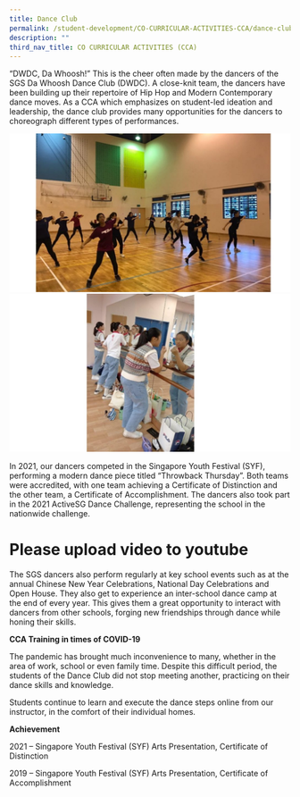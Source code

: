 ```yaml
---
title: Dance Club
permalink: /student-development/CO-CURRICULAR-ACTIVITIES-CCA/dance-club/
description: ""
third_nav_title: CO CURRICULAR ACTIVITIES (CCA)
---
```

“DWDC, Da Whoosh!” This is the cheer often made by the dancers of the SGS Da Whoosh Dance Club (DWDC). A close-knit team, the dancers have been building up their repertoire of Hip Hop and Modern Contemporary dance moves. As a CCA which emphasizes on student-led ideation and leadership, the dance club provides many opportunities for the dancers to choreograph different types of performances.

![](/images/CCA%20Dance%20Club/Slide2-1-1024x576.jpg)
![](/images/CCA%20Dance%20Club/Slide1-1-1024x576.jpg)

In 2021, our dancers competed in the Singapore Youth Festival (SYF), performing a modern dance piece titled “Throwback Thursday”. Both teams were accredited, with one team achieving a Certificate of Distinction and the other team, a Certificate of Accomplishment. The dancers also took part in the 2021 ActiveSG Dance Challenge, representing the school in the nationwide challenge.

# Please upload video to youtube

The SGS dancers also perform regularly at key school events such as at the annual Chinese New Year Celebrations, National Day Celebrations and Open House. They also get to experience an inter-school dance camp at the end of every year. This gives them a great opportunity to interact with dancers from other schools, forging new friendships through dance while honing their skills.

**CCA Training in times of COVID-19**

The pandemic has brought much inconvenience to many, whether in the area of work, school or even family time. Despite this difficult period, the students of the Dance Club did not stop meeting another, practicing on their dance skills and knowledge. 

Students continue to learn and execute the dance steps online from our instructor, in the comfort of their individual homes.

**Achievement**

2021 – Singapore Youth Festival (SYF) Arts Presentation, Certificate of Distinction

2019 – Singapore Youth Festival (SYF) Arts Presentation, Certificate of Accomplishment